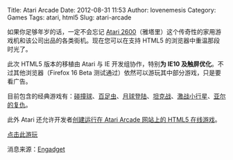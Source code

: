 Title: Atari Arcade
Date: 2012-08-31 11:53
Author: lovenemesis
Category: Games
Tags: atari, html5
Slug: atari-arcade

如果你足够年岁的话，一定不会忘记 [Atari
2600](http://en.wikipedia.org/wiki/Atari_2600)（雅塔里）这个传奇性的家用游戏机和该公司出品的各类街机。现在您可以在支持
HTML5 的浏览器中重温那段时光了。

此次 HTML5 版本的移植由 Atari 与 IE 开发组协作，特别**为 IE10
及触屏优化**。不过其他浏览器（Firefox 16 Beta
测试通过）依然可以游玩其中部分游戏，只是要看广告。

目前包含的经典游戏有：[碰撞球](http://en.wikipedia.org/wiki/Super_Breakout#Super_Breakout)、[百足虫](http://en.wikipedia.org/wiki/Centipede_%28video_game%29)、[月球登陆](http://en.wikipedia.org/wiki/Lunar_Lander_%28video_game%29)、[坦克战](http://en.wikipedia.org/wiki/Combat_%28video_game%29)、[激战小行星](http://en.wikipedia.org/wiki/Asteroids_%28video_game%29)、[亚尔的复仇](http://en.wikipedia.org/wiki/Yar%27s_Revenge)。

此外 Atari 还允许开发者[创建运行在 Atari Arcade 网站上的 HTML5
在线游戏](http://atari.com/arcade/developers/)。

[点击此游玩](http://atari.com/arcade#!/arcade/atari-promo)

消息来源：[Engadget](http://www.engadget.com/2012/08/30/atari-ports-classic-games-to-html5-for-web-and-windows-8-users/)
